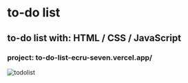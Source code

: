 # to-do list

## to-do list with: HTML / CSS / JavaScript

### project: to-do-list-ecru-seven.vercel.app/

![todolist](https://user-images.githubusercontent.com/123209230/223182462-4ed123a1-2761-4921-8e33-faaee93119ff.png)
